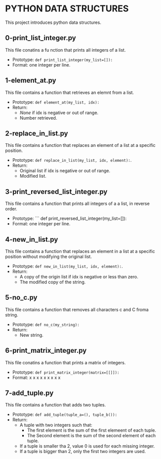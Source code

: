 # PYTHON DATA STRUCTURES

This project introduces python data structures.

## 0-print_list_integer.py

This file conatins a fu nction that prints all integers of a list.
- Prototype: ``` def print_list_integer(my_list=[]): ```
- Format: one integer per line.

## 1-element_at.py

This file contains a function that retrieves an elemnt from a list.
- Prototype: ``` def element_at(my_list, idx): ```
- Return:
	* *None* if idx is negative or out of range.
	* Number retrieved.

## 2-replace_in_list.py

This file contains a function that replaces an element of a list at a specific position.
- Prototype: ``` def replace_in_list(my_list, idx, element): ```.
- Return:
	* Original list if idx is negative or out of range.
	* Modified list.

## 3-print_reversed_list_integer.py

This file contains a function that prints all integers of a a list, in reverse order.
- Prototype: ``` def print_reversed_list_integer(my_list=[]):
- Format: one integer per line.

## 4-new_in_list.py

This file contains a function that replaces an element in a list at a specific position without modifying the original list.
- Prototype: ``` def new_in_list(my_list, idx, element): ```.
- Return:
	* A copy of the origin list if idx is negative or less than zero.
	* The modified copy of the string.

## 5-no_c.py

This file contains a function that removes all characters c and C froma string.
- Prototype: ``` def no_c(my_string): ```
- Return:
	* New string.

## 6-print_matrix_integer.py

This file conatins a function that prints a matrix of integers.
- Prototype: ``` def print_matrix_integer(matrix=[[]]): ```
- Format: x x x
	  x x x
	  x x x

## 7-add_tuple.py

This file contains a function that adds two tuples.
- Prototype: ``` def add_tuple(tuple_a=(), tuple_b()): ```
- Return:
	* A tuple with two integers such that:
		- The first element is the sum of the first elemeent of each tuple.
		- The Second element is the sum of the second element of each tuple.
	* If a tuple is smaller tha 2, value 0 is used for each missing integer.
	* If a tuple is bigger than 2, only the first two integers are used.
